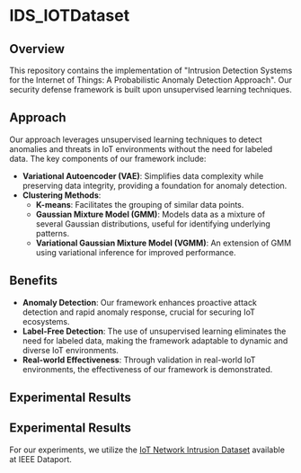# IDS_IOTDataset

## Overview
This repository contains the implementation of "Intrusion Detection Systems for the Internet of Things: A Probabilistic Anomaly Detection Approach". Our security defense framework is built upon unsupervised learning techniques.

## Approach
Our approach leverages unsupervised learning techniques to detect anomalies and threats in IoT environments without the need for labeled data. The key components of our framework include:

- **Variational Autoencoder (VAE)**: Simplifies data complexity while preserving data integrity, providing a foundation for anomaly detection.
- **Clustering Methods**:
  - **K-means**: Facilitates the grouping of similar data points.
  - **Gaussian Mixture Model (GMM)**: Models data as a mixture of several Gaussian distributions, useful for identifying underlying patterns.
  - **Variational Gaussian Mixture Model (VGMM)**: An extension of GMM using variational inference for improved performance.

## Benefits
- **Anomaly Detection**: Our framework enhances proactive attack detection and rapid anomaly response, crucial for securing IoT ecosystems.
- **Label-Free Detection**: The use of unsupervised learning eliminates the need for labeled data, making the framework adaptable to dynamic and diverse IoT environments.
- **Real-world Effectiveness**: Through validation in real-world IoT environments, the effectiveness of our framework is demonstrated.

## Experimental Results
## Experimental Results
For our experiments, we utilize the [IoT Network Intrusion Dataset](https://ieee-dataport.org/open-access/iot-network-intrusion-dataset) available at IEEE Dataport.
